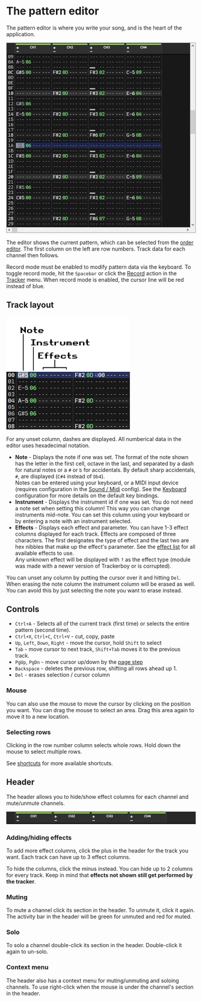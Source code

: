 
# The pattern editor

The pattern editor is where you write your song, and is the heart of the
application.

![pattern-editor](../img/interface/pattern-editor.png "The pattern editor")

The editor shows the current pattern, which can be selected from the
[order editor](sidebar.md#order-editor). The first column on the left are row
numbers. Track data for each channel then follows.

Record mode must be enabled to modify pattern data via the keyboard. To toggle
record mode, hit the `Spacebar` or click the [Record](menus/tracker.md#record)
action in the [Tracker](menus/tracker.md) menu. When record mode is enabled,
the cursor line will be red instead of blue.

## Track layout

![pattern-editor-layout](../img/interface/pattern-editor-layout.png "Pattern editor layout")

For any unset column, dashes are displayed. All numberical data in the editor
uses hexadecimal notation.

 - **Note** - Displays the note if one was set. The format of the note shown has
   the letter in the first cell, octave in the last, and separated by a dash
   for natural notes or a `#` or `b` for accidentals. By default sharp
   accidentals, `#`, are displayed (`C#4` instead of `Db4`).  
   Notes can be entered using your keyboard, or a MIDI input device (requires
   configuration in the [Sound / Midi](configuration/sound.md) config). See the
   [Keyboard](configuration/keyboard.md) configuration for more details on the
   default key bindings.
 - **Instrument** - Displays the instrument id if one was set. You do not need
   a note set when setting this column! This way you can change instruments
   mid-note. You can set this column using your keyboard or by entering a note
   with an instrument selected.
 - **Effects** - Displays each effect and parameter. You can have 1-3 effect
   columns displayed for each track. Effects are composed of three characters.
   The first designates the type of effect and the last two are hex nibbles
   that make up the effect's parameter. See the [effect list](../tracker/effect-list.md)
   for all available effects to use.  
   Any unknown effect will be displayed with `?` as the effect type (module was
   made with a newer version of Trackerboy or is corrupted).

You can unset any column by putting the cursor over it and hitting `Del`.
When erasing the note column the instrument column will be erased as well. You
can avoid this by just selecting the note you want to erase instead.

## Controls

 - `Ctrl+A` - Selects all of the current track (first time) or selects the
   entire pattern (second time).
 - `Ctrl+X`, `Ctrl+C`, `Ctrl+V` - cut, copy, paste
 - `Up`, `Left`, `Down`, `Right` - move the cursor, hold `Shift` to select
 - `Tab` - move cursor to next track, `Shift+Tab` moves it to the previous track.
 - `PgUp`, `PgDn` - move cursor up/down by the [page step](configuration/general.md#page-step)
 - `Backspace` - deletes the previous row, shifting all rows ahead up 1.
 - `Del` - erases selection / cursor column

### Mouse

You can also use the mouse to move the cursor by clicking on the position you
want. You can drag the mouse to select an area. Drag this area again to move it
to a new location.

### Selecting rows

Clicking in the row number column selects whole rows. Hold down the mouse to
select multiple rows.

See [shortcuts](shortcuts.md) for more available shortcuts.

## Header

The header allows you to hide/show effect columns for each channel and 
mute/unmute channels.

![pattern-editor-header](../img/interface/pattern-editor-header.png "The header")

### Adding/hiding effects

To add more effect columns, click the plus in the header for the track you want.
Each track can have up to 3 effect columns.

To hide the columns, click the minus instead. You can hide up to 2 columns for
every track. Keep in mind that **effects not shown still get performed by the
tracker**.

### Muting

To mute a channel click its section in the header. To unmute it, click it again.
The activity bar in the header will be green for unmuted and red for muted.

### Solo

To solo a channel double-click its section in the header. Double-click it again
to un-solo.

### Context menu

The header also has a context menu for muting/unmuting and soloing channels. To
use right-click when the mouse is under the channel's section in the header.
